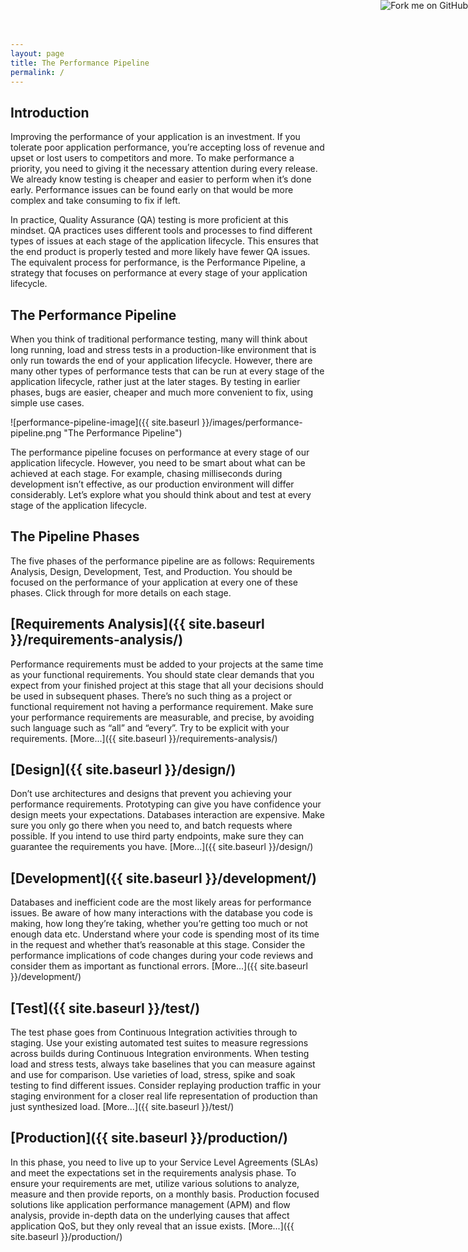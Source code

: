 ```yaml
---
layout: page
title: The Performance Pipeline
permalink: /
---
```

<a href="https://github.com/performance-pipeline/performance-pipeline.github.io"><img style="position: absolute; top: 0; right: 0; border: 0;" src="https://camo.githubusercontent.com/e7bbb0521b397edbd5fe43e7f760759336b5e05f/68747470733a2f2f73332e616d617a6f6e6177732e636f6d2f6769746875622f726962626f6e732f666f726b6d655f72696768745f677265656e5f3030373230302e706e67" alt="Fork me on GitHub" data-canonical-src="https://s3.amazonaws.com/github/ribbons/forkme_right_green_007200.png"></a>

## Introduction

Improving the performance of your application is an investment. If you tolerate poor application performance, you’re accepting loss of revenue and upset or lost users to competitors and more. To make performance a priority, you need to giving it the necessary attention during every release. We already know testing is cheaper and easier to perform when it’s done early. Performance issues can be found early on that would be more complex and take consuming to fix if left.

In practice, Quality Assurance (QA) testing is more proficient at this mindset. QA practices uses different tools and processes to find different types of issues at each stage of the application lifecycle. This ensures that the end product is properly tested and more likely have fewer QA issues. The equivalent process for performance, is the Performance Pipeline, a strategy that focuses on performance at every stage of your application lifecycle.

## The Performance Pipeline

When you think of traditional performance testing, many will think about long running, load and stress tests in a production-like environment that is only run towards the end of your application lifecycle. However, there are many other types of performance tests that can be run at every stage of the application lifecycle, rather just at the later stages. By testing in earlier phases, bugs are easier, cheaper and much more convenient to fix, using simple use cases.

![performance-pipeline-image]({{ site.baseurl }}/images/performance-pipeline.png "The Performance Pipeline")

The performance pipeline focuses on performance at every stage of our application lifecycle. However, you need to be smart about what can be achieved at each stage. For example, chasing milliseconds during development isn’t effective, as our production environment will differ considerably. Let’s explore what you should think about and test at every stage of the application lifecycle.

## The Pipeline Phases

The five phases of the performance pipeline are as follows: Requirements Analysis, Design, Development, Test, and Production. You should be focused on the performance of your application at every one of these phases. Click through for more details on each stage.

## [Requirements Analysis]({{ site.baseurl }}/requirements-analysis/)

Performance requirements must be added to your projects at the same time as your functional requirements. You should state clear demands that you expect from your finished project at this stage that all your decisions should be used in subsequent phases. There’s no such thing as a project or functional requirement not having a performance requirement. Make sure your performance requirements are measurable, and precise, by avoiding such language such as “all” and “every”. Try to be explicit with your requirements. [More...]({{ site.baseurl }}/requirements-analysis/)

## [Design]({{ site.baseurl }}/design/)

Don’t use architectures and designs that prevent you achieving your performance requirements. Prototyping can give you have confidence your design meets your expectations. Databases interaction are expensive. Make sure you only go there when you need to, and batch requests where possible. If you intend to use third party endpoints, make sure they can guarantee the requirements you have. [More...]({{ site.baseurl }}/design/)

## [Development]({{ site.baseurl }}/development/)

Databases and inefficient code are the most likely areas for performance issues.  Be aware of how many interactions with the database you code is making, how long they’re taking, whether you’re getting too much or not enough data etc. Understand where your code is spending most of its time in the request and whether that’s reasonable at this stage. Consider the performance implications of code changes during your code reviews and consider them as important as functional errors. [More...]({{ site.baseurl }}/development/)

## [Test]({{ site.baseurl }}/test/)

The test phase goes from Continuous Integration activities through to staging. Use your existing automated test suites to measure regressions across builds during Continuous Integration environments. When testing load and stress tests, always take baselines that you can measure against and use for comparison. Use varieties of load, stress, spike and soak testing to find different issues. Consider replaying production traffic in your staging environment for a closer real life representation of production than just synthesized load. [More...]({{ site.baseurl }}/test/)

## [Production]({{ site.baseurl }}/production/)

In this phase,  you need to live up to your Service Level Agreements (SLAs) and meet the expectations set in the requirements analysis phase. To ensure your requirements are met, utilize various solutions to analyze, measure and then provide reports, on a monthly basis. Production focused solutions like application performance management (APM) and flow analysis, provide in-depth data on the underlying causes that affect application QoS, but they only reveal that an issue exists. [More...]({{ site.baseurl }}/production/)